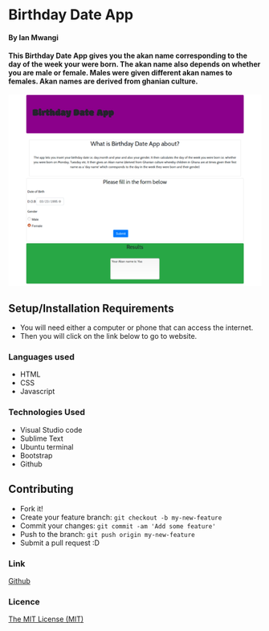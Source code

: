 # Birthday Date App

#### By Ian Mwangi

#### This Birthday Date App gives you the akan name corresponding to the day of the week your were born. The akan name also depends on whether you are male or female. Males were given different akan names to females. Akan names are derived from ghanian culture.

![Birthday-date-App](/images/app.png)

## Setup/Installation Requirements
- You will need either a computer or phone that can access the internet.
- Then you will click on the link below to go to website.

### Languages used
- HTML
- CSS
- Javascript

### Technologies Used
- Visual Studio code
- Sublime Text
- Ubuntu terminal
- Bootstrap
- Github

## Contributing
- Fork it!
- Create your feature branch: `git checkout -b my-new-feature`
- Commit your changes: `git commit -am 'Add some feature'`
- Push to the branch: `git push origin my-new-feature`
- Submit a pull request :D

### Link
[Github](https://github.com/IanMK-1/Birthday-date-app)


### Licence
[The MIT License (MIT)](LICENCE.md)